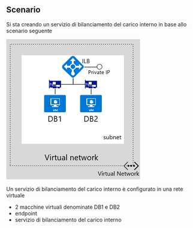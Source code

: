## Scenario
Si sta creando un servizio di bilanciamento del carico interno in base allo scenario seguente

![DESCRIZIONE DELL’IMMAGINE](./media/load-balancer-get-started-ilb-scenario-include/figure1.png)

Un servizio di bilanciamento del carico interno è configurato in una rete virtuale  

* 2 macchine virtuali denominate DB1 e DB2<BR>
* endpoint <BR>
* servizio di bilanciamento del carico interno<BR>

<!-------HONumber=AcomDC_1223_2015-->
